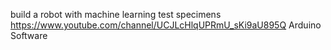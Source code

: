 build a robot with machine learning
test specimens https://www.youtube.com/channel/UCJLcHlqUPRmU_sKi9aU895Q
Arduino Software
